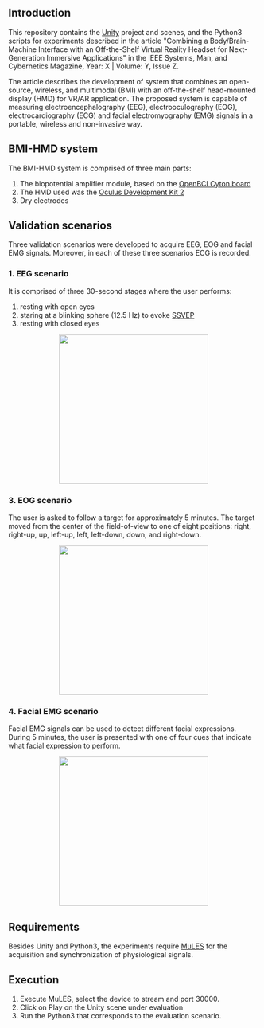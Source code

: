 ## Introduction
This repository contains the [Unity](https://unity.com/) project and scenes, and the Python3 scripts for experiments described in the article "Combining a Body/Brain-Machine Interface with an Off-the-Shelf Virtual Reality Headset for Next-Generation Immersive Applications" in the IEEE Systems, Man, and Cybernetics Magazine, Year: X | Volume: Y, Issue Z.

The article describes the development of system that combines an open-source, wireless, and multimodal (BMI) with an off-the-shelf head-mounted display (HMD) for VR/AR application. The proposed system is capable of measuring electroencephalography (EEG), electrooculography (EOG), electrocardiography (ECG) and facial electromyography (EMG) signals in a portable, wireless and non-invasive way.

## BMI-HMD system
The BMI-HMD system is comprised of three main parts:
1. The biopotential amplifier module, based on the [OpenBCI Cyton board](https://shop.openbci.com/products/cyton-biosensing-board-8-channel)
2. The HMD used was the [Oculus Development Kit 2](https://en.wikipedia.org/wiki/Oculus_Rift#Development_Kit_2)
3. Dry electrodes

## Validation scenarios
Three validation scenarios were developed to acquire EEG, EOG and facial EMG signals.
Moreover, in each of these three scenarios ECG is recorded.

### 1. EEG scenario
It is comprised of three 30-second stages where the user performs:
  1. resting with open eyes
  2. staring at a blinking sphere (12.5 Hz) to evoke [SSVEP](https://en.wikipedia.org/wiki/Steady_state_visually_evoked_potential)
  3. resting with closed eyes
  <p align="center">
  <img src="https://user-images.githubusercontent.com/8238803/71700591-e3e2fb00-2d92-11ea-8717-08c116199da0.gif" width="300" /> 
  </p>

### 3. EOG scenario
The user is asked to follow a target for approximately 5 minutes. The target moved from the center of the field-of-view to one of eight positions: right, right-up, up, left-up, left, left-down, down, and right-down.
  <p align="center">
  <img src="https://user-images.githubusercontent.com/8238803/71700593-e80f1880-2d92-11ea-8aa1-8f699cf1646c.gif" width="300" /> 
  </p>
  
### 4. Facial EMG scenario
Facial EMG signals can be used to detect different facial expressions. During 5 minutes, the user is presented with one of four cues that indicate what facial expression to perform.
  <p align="center">
  <img src="https://user-images.githubusercontent.com/8238803/71700595-e9404580-2d92-11ea-9a9b-3723da0aa58e.gif" width="300" /> 
  </p>
  
## Requirements
Besides Unity and Python3, the experiments require [MuLES](https://github.com/MuSAELab/MuLES/releases) for the acquisition and synchronization of physiological signals.

## Execution
1. Execute MuLES, select the device to stream and port 30000.
2. Click on Play on the Unity scene under evaluation
3. Run the Python3 that corresponds to the evaluation scenario.
